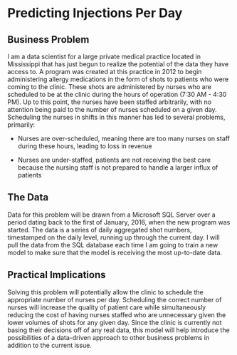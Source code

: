 # Predicting Injections Per Day
## Business Problem

 

I am a data scientist for a large private medical practice located in Mississippi that has just begun to realize the potential of the data they have access to. A program was created at this practice in 2012 to begin administering allergy medications in the form of shots to patients who were coming to the clinic. These shots are administered by nurses who are scheduled to be at the clinic during the hours of operation (7:30 AM - 4:30 PM). Up to this point, the nurses have been staffed arbitrarily, with no attention being paid to the number of nurses scheduled on a given day. Scheduling the nurses in shifts in this manner has led to several problems, primarily:

- Nurses are over-scheduled, meaning there are too many nurses on staff during these hours, leading to loss in revenue 

- Nurses are under-staffed, patients are not receiving the best care because the nursing staff is not prepared to handle a larger influx of patients

 

## The Data

 

Data for this problem will be drawn from a Microsoft SQL Server over a period dating back to the first of January, 2016, when the new program was started. The data is a series of daily aggregated shot numbers, timestamped on the daily level, running up through the current day. I will pull the data from the SQL database each time I am going to train a new model to make sure that the model is receiving the most up-to-date data. 

 

## Practical Implications

 

Solving this problem will potentially allow the clinic to schedule the appropriate number of nurses per day. Scheduling the correct number of nurses will increase the quality of patient care while simultaneously reducing the cost of having nurses staffed who are unnecessary given the lower volumes of shots for any given day. Since the clinic is currently not basing their decisions off of any real data, this model will help introduce the possibilities of a data-driven approach to other business problems in addition to the current issue.
